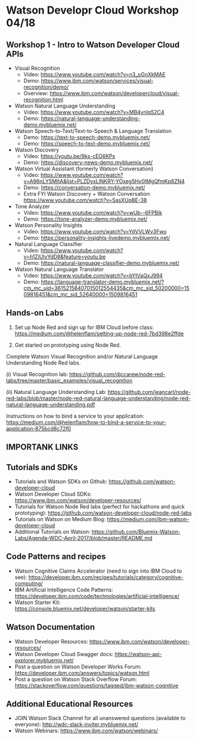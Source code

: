 # Watson Developr Cloud Workshop 04/18

## Workshop 1 - Intro to Watson Developer Cloud APIs
* Visual Recognition
  * Video: https://www.youtube.com/watch?v=n3_oGnXkMAE
  * Demo: https://www.ibm.com/watson/services/visual-recognition/demo/
  * Overview: https://www.ibm.com/watson/developercloud/visual-recognition.html
* Watson Natural Language Understanding
  * Video: https://www.youtube.com/watch?v=MB4ynlq52C4
  * Demo: https://natural-language-understanding-demo.mybluemix.net/ 
* Watson Speech-to-Text/Text-to-Speech & Language Translation 
  * Demo: https://text-to-speech-demo.mybluemix.net/
  * Demo: https://speech-to-text-demo.mybluemix.net/
* Watson Discovery
  * Video: https://youtu.be/9ks-cEG6KPs
  * Demo: https://discovery-news-demo.mybluemix.net/
* Watson Virtual Assistant (formerly Watson Conversation) 
  * Video: https://www.youtube.com/watch?v=A96nLYSMltA&list=PLZDyxLlNKRY-YOxeg5Hv0IMgQfmKp8ZN4
  * Demo: https://conversation-demo.mybluemix.net/
  * Extra FYI Watson Discovery + Watson Conversation: https://www.youtube.com/watch?v=SasXUqBE-38
* Tone Analyzer 
  * Video: https://www.youtube.com/watch?v=wUb--6FPBik
  * Demo: https://tone-analyzer-demo.mybluemix.net/
* Watson Personality Insights
  * Video: https://www.youtube.com/watch?v=YdVVLWv3Fwo
  * Demo: https://personality-insights-livedemo.mybluemix.net/
* Natural Language Classifier
  * Video: https://www.youtube.com/watch?v=h1ZiUIvYdD8&feature=youtu.be
  * Demo: https://natural-language-classifier-demo.mybluemix.net/
* Watson Natural Language Translator 
  * Video: https://www.youtube.com/watch?v=bYtVaQxJ994 
  * Demo: https://language-translator-demo.mybluemix.net/?cm_mc_uid=36152158407015012554435&cm_mc_sid_50200000=1509816451&cm_mc_sid_52640000=1509816451

## Hands-on Labs

1. Set up Node Red and sign up for IBM Cloud before class: https://medium.com/@helenflam/setting-up-node-red-7bd398e2ffde

2. Get started on prototyping using Node Red. 

Complete  Watson Visual Recognition and/or Natural Language Understanding Node Red labs. 

(i) Visual Recognition lab: https://github.com/djccarew/node-red-labs/tree/master/basic_examples/visual_recognition

(ii) Natural Language Understanding Lab: https://github.com/jeancarl/node-red-labs/blob/master/node-red-natural-language-understanding/node-red-natural-language-understanding.pdf

Instructions on how to bind a service to your application: https://medium.com/@helenflam/how-to-bind-a-service-to-your-application-875bcd8c72f0


## IMPORTANK LINKS 

## Tutorials and SDKs
* Tutorials and Watson SDKs on Github: https://github.com/watson-developer-cloud
* Watson Developer Cloud SDKs: https://www.ibm.com/watson/developer-resources/
* Tutorials for Watson Node Red labs (perfect for hackathons and quick prototyping): https://github.com/watson-developer-cloud/node-red-labs
* Tutorials on Watson on Medium Blog: https://medium.com/ibm-watson-developer-cloud
* Additional Tutorials on Watson: https://github.com/Bluemix-Watson-Labs/Agenda-WDC-April-2017/blob/master/README.md

## Code Patterns and recipes
* Watson Cognitive Claims Accelerator (need to sign into IBM Cloud to see): https://developer.ibm.com/recipes/tutorials/category/cognitive-computing/
* IBM Artificial Intelligence Code Patterns: https://developer.ibm.com/code/technologies/artificial-intelligence/
* Watson Starter Kit: https://console.bluemix.net/developer/watson/starter-kits

## Watson Documentation 

* Watson Developer Resources: https://www.ibm.com/watson/developer-resources/
* Watson Developer Cloud Swagger docs: https://watson-api-explorer.mybluemix.net/
* Post a question on Watson Developer Works Forum: https://developer.ibm.com/answers/topics/watson.html
* Post a question on Watson Stack Overflow Forum: https://stackoverflow.com/questions/tagged/ibm-watson-cognitive

## Additional Educational Resources 
* JOIN Watson Slack Channel for all unanswered questions (available to everyone): http://wdc-slack-inviter.mybluemix.net/
* Watson Webinars: https://www.ibm.com/watson/webinars/


